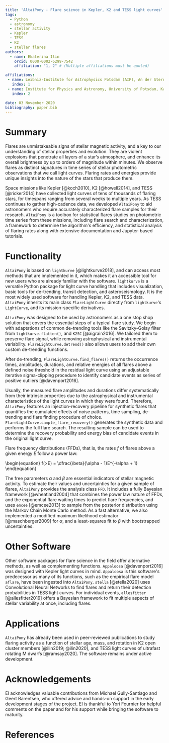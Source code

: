 ```yaml
---
title: 'AltaiPony - Flare science in Kepler, K2 and TESS light curves'
tags:
  - Python
  - astronomy
  - stellar activity
  - Kepler
  - TESS
  - K2
  - stellar flares
authors:
  - name: Ekaterina Ilin
    orcid: 0000-0002-6299-7542
    affiliation: "1, 2" # (Multiple affiliations must be quoted)

affiliations:
 - name: Leibniz-Institute for Astrophysics Potsdam (AIP), An der Sternwarte 16, 14482 Potsdam, Germany
   index: 1
 - name: Institute for Physics and Astronomy, University of Potsdam, Karl-Liebknecht-Str. 24/25, 14476 Potsdam, Germany
   index: 2

date: 03 November 2020
bibliography: paper.bib
---
```


# Summary 

Flares are unmistakeable signs of stellar magnetic activity, and a key to our understanding
of stellar properties and evolution. They are violent explosions that penetrate 
all layers of a star’s atmosphere, and enhance its overall
brightness by up to orders of magnitude within minutes. We observe flares as distinct
signatures in time series of stellar photometric observations that we call light curves. 
Flaring rates and energies provide unique insights into the nature of the stars that produce them. 

Space missions like Kepler [@koch2010], K2 [@howell2014], and TESS [@ricker2014] have
 collected light curves of tens of thousands of flaring stars, for timespans ranging from several weeks
to multiple years. As TESS continues to gather high-cadence data, we developed `AltaiPony` to aid
astronomers who require accurately characterized flare samples for their research. 
`AltaiPony` is a toolbox for statistical flares studies on photometric time series from these missions, including flare search 
and characterization, a framework to determine the algorithm's efficiency, and statistical analysis 
of flaring rates along with extensive documentation and Jupyter-based tutorials.

# Functionality

`AltaiPony` is based on `lightkurve` [@lightkurve2018], and can access most 
methods that are implemented in it, which makes it an accessible tool for new 
users who are already familiar with the software. `lightkurve` is a versatile
Python package for light curve handling that includes visualization, basic tools for 
de-trending, transit detection, and asteroseismology. It is the most widely 
used software for handling Kepler, K2, and TESS data. `AltaiPony` inherits its main
class `FlareLightCurve` directly from `lightkurve`'s `LightCurve`, and its mission-specific
derivatives.

`AltaiPony` was designed to be used by astronomers as a one stop shop 
solution that covers the essential steps of a typical flare study. We begin with
adaptations of common de-trending tools like the Savitzky-Golay filter
from `lightkurve.flatten()`, and `K2SC` [@aigrain2016]. We tailored them 
to preserve flare signal, while removing astrophysical and instrumental variability. 
`FlareLightCurve.detrend()` also allows users to add their own custom de-trending functions.

After de-trending, `FlareLightCurve.find_flares()` returns the occurrence times, amplitudes, durations, 
and relative energies of all flares above a defined noise threshold in the residual light curve using an adjustable iterative 
sigma-clipping procedure to identify candidate events as series of positive outliers [@davenport2016]. 

Usually, the measured flare amplitudes and durations differ systematically from their intrinsic properties 
due to the astrophysical and instrumental characteristics of the light curves in which they were found. 
Therefore, `AltaiPony` features an injection-recovery pipeline for 
synthetic flares that quantifies the cumulated effects
 of noise patterns, time sampling, de-trending and flare finding procedure of choice. 
`FlareLightCurve.sample_flare_recovery()` generates the synthetic data and performs
the full flare search. The resulting sample can be used to determine the recovery 
probability and energy bias of candidate events in the original light curve.

Flare frequency distributions (FFDs), that is, the rates $f$ of flares above a given energy $E$ follow a power law:

\begin{equation}
f(>E) = \dfrac{\beta}{\alpha - 1}E^{-\alpha + 1}
\end{equation}

The free parameters $\alpha$ and $\beta$ are essential indicators of stellar magnetic activity.
 To estimate their values and uncertainties for a given sample
 of flares, `AltaiPony` provides the analysis class `FFD`. It includes a fully Bayesian framework [@wheatland2004] that 
combines the power law nature of FFDs, and the exponential flare waiting times 
to predict flare frequencies, and uses `emcee` [@emcee2013] to sample from the posterior distribution using 
the Markov Chain Monte Carlo method. As a fast alternative, we also implemented a modified maximum likelihood estimator 
[@maschberger2009] for $\alpha$, and a least-squares fit to $\beta$ with 
bootstrapped uncertainties.

# Other Software

Other software packages for flare science in the field offer alternative methods, as well as complementing functions. `Appaloosa` [@davenport2016] was designed with Kepler light curves in mind. `Appaloosa` is this software's predecessor as many of its functions, such as the empirical flare model `aflare`, have been ingested into `AltaiPony`. `stella` [@stella2020] uses Convolutional Neural Networks to find flares and return their detection probabilities in TESS light curves. For individual events, `allesfitter` [@allesfitter2019] offers a Bayesian framework to fit multiple aspects of stellar variability at once, including flares.

# Applications

`AltaiPony` has already been used in peer-reviewed publications to study flaring activity as a function of stellar age, mass, and rotation in K2 open cluster members [@ilin2019; @ilin2020], and TESS light curves of ultrafast rotating M dwarfs [@ramsay2020]. The software remains under active development.

# Acknowledgements

EI acknowledges valuable contributions from Michael Gully-Santiago and Geert Barentsen,
who offered advice and hands-on support in the early development
stages of the project. EI is thankful to Yori Fournier for helpful comments on the paper
and for his support while bringing the software to maturity.

# References
